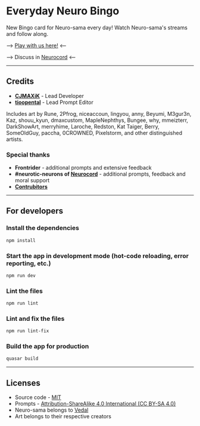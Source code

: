 # Everyday Neuro Bingo

New Bingo card for Neuro-sama every day! Watch Neuro-sama's streams and follow along.

--> [Play with us here!](https://bingo.nuero.fun/?ref=neuro-bingo) <--

--> Discuss in [Neurocord](https://discord.com/channels/574720535888396288/1110199900114780182?ref=neuro-bingo) <--

---

## Credits

- [**CJMAXiK**](https://cjmaxik.ru?ref=neuro-bingo) - Lead Developer
- [**tioopental**](https://discord.com/users/215881919206785024?ref=neuro-bingo) - Lead Prompt Editor

Includes art by Rune, 2Pfrog, niceaccoun, lingyou, anny, Beyumi, M3gur3n, Kaz, shouu_kyun, dmaxcustom, MapleNephthys, Bungee, why, mmeizterr, DarkShowArt, merryhime, Laroche, Redston, Kat Taiger, Berry, SomeOldGuy, paccha, 0CROWNED, Pixelstorm, and other distinguished artists.

### Special thanks

- **Frontrider** - additional prompts and extensive feedback
- **#neurotic-neurons of [Neurocord](https://discord.gg/neurosama?ref=neuro-bingo)** - additional prompts, feedback and moral support
- [**Contrubitors**](https://github.com/cjmaxik/everyday-neuro-bingo/graphs/contributors)

---

## For developers

### Install the dependencies

```bash
npm install
```

### Start the app in development mode (hot-code reloading, error reporting, etc.)

```bash
npm run dev
```

### Lint the files

```bash
npm run lint
```

### Lint and fix the files

```bash
npm run lint-fix
```

### Build the app for production

```bash
quasar build
```

---

## Licenses

- Source code - [MIT](./LICENSE.md)
- Prompts - [Attribution-ShareAlike 4.0 International (CC BY-SA 4.0)](https://creativecommons.org/licenses/by-sa/4.0/)
- Neuro-sama belongs to [Vedal](https://vedal.xyz/?ref=neuro-bingo)
- Art belongs to their respective creators
